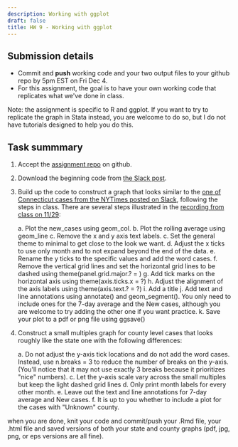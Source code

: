 ```yaml
---
description: Working with ggplot
draft: false
title: HW 9 - Working with ggplot
---
```


## Submission details

- Commit and **push** working code and your two output files to your github repo by 5pm EST on Fri Dec 4. 
- For this assignment, the goal is to have your own working code that replicates what we've done in class.

Note: the assignment is specific to R and ggplot. If you want to try to replicate the graph in Stata instead, you are welcome to do so, but I do not have tutorials designed to help you do this.

## Task summmary
1. Accept the [assignment repo](https://classroom.github.com/a/flhCqGMh) on github.

2. Download the beginning code from [the Slack post](https://smi-eco280-02-202101.slack.com/archives/C019L20QEUR/p1606752524002700). 

3. Build up the code to construct a graph that looks similar to the [one of Connecticut cases from the NYTimes posted on Slack](https://smi-eco280-02-202101.slack.com/archives/C019L20QEUR/p1606148539001500), following the steps in class. There are several steps illustrated in the [recording from class on 11/29](https://smi-eco280-02-202101.slack.com/archives/C019JD2AK7H/p1606764089000600):

    a. Plot the new_cases using geom_col.
    b. Plot the rolling average using geom_line
    c. Remove the x and y axis text labels.
    c. Set the general theme to minimal to get close to the look we want.
    d. Adjust the x ticks to use only month and to not expand beyond the end of the data.
    e. Rename the y ticks to the specific values and add the word cases.
    f. Remove the vertical grid lines and set the horizontal grid lines to be dashed using theme(panel.grid.major.? = )
    g. Add tick marks on the horizontal axis using theme(axis.ticks.x = ?)
    h. Adjust the alignment of the axis labels using theme(axis.text.? = ?)
    i. Add a title
    j. Add text and line annotations using annotate() and geom_segment(). You only need to include ones for the 7-day average and the New cases, although you are welcome to try adding the other one if you want practice.
    k. Save your plot to a pdf or png file using ggsave()
	
3. Construct a small multiples graph for county level cases that looks roughly like the state one with the following differences:
	
    a. Do not adjust the y-axis tick locations and do not add the word cases. Instead, use n.breaks = 3 to reduce the number of breaks on the y-axis. (You'll notice that it may not use exactly 3 breaks because it prioritizes "nice" numbers).
    c. Let the y-axis scale vary across the small multiples but keep the light dashed grid lines
    d. Only print month labels for every other month.
    e. Leave out the text and line annotations for 7-day average and New cases.
    f. It is up to you whether to include a plot for the cases with "Unknown" county.
    
when you are done, knit your code and commit/push your .Rmd file, your .html file and saved versions of both your state and county graphs (pdf, jpg, png, or eps versions are all fine).